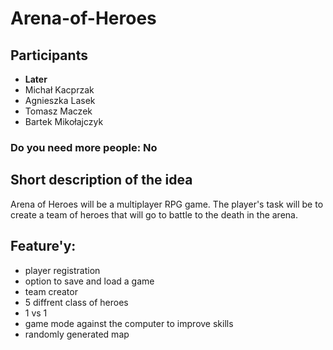 # Arena-of-Heroes
## Participants 
 - **Later**
 - Michał Kacprzak
 - Agnieszka Lasek
 - Tomasz Maczek
 - Bartek Mikołajczyk
### Do you need more people: No
## Short description of the idea
Arena of Heroes will be a multiplayer RPG game. The player's task will be to create a team of heroes that will go to battle to the death in the arena.
## Feature'y:
- player registration
- option to save and load a game
- team creator
- 5 diffrent class of heroes
- 1 vs 1 
- game mode against the computer to improve skills
- randomly generated map
